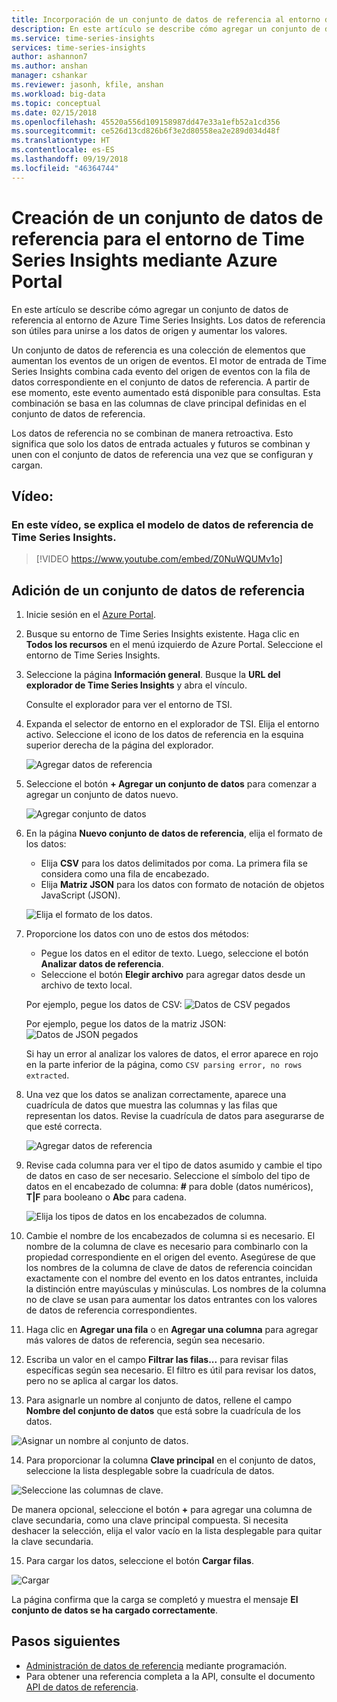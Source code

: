 ```yaml
---
title: Incorporación de un conjunto de datos de referencia al entorno de Azure Time Series Insights
description: En este artículo se describe cómo agregar un conjunto de datos de referencia para aumentar los datos al entorno de Azure Time Series Insights.
ms.service: time-series-insights
services: time-series-insights
author: ashannon7
ms.author: anshan
manager: cshankar
ms.reviewer: jasonh, kfile, anshan
ms.workload: big-data
ms.topic: conceptual
ms.date: 02/15/2018
ms.openlocfilehash: 45520a556d109158987dd47e33a1efb52a1cd356
ms.sourcegitcommit: ce526d13cd826b6f3e2d80558ea2e289d034d48f
ms.translationtype: HT
ms.contentlocale: es-ES
ms.lasthandoff: 09/19/2018
ms.locfileid: "46364744"
---
```

# <a name="create-a-reference-data-set-for-your-time-series-insights-environment-using-the-azure-portal"></a>Creación de un conjunto de datos de referencia para el entorno de Time Series Insights mediante Azure Portal

En este artículo se describe cómo agregar un conjunto de datos de referencia al entorno de Azure Time Series Insights. Los datos de referencia son útiles para unirse a los datos de origen y aumentar los valores.

Un conjunto de datos de referencia es una colección de elementos que aumentan los eventos de un origen de eventos. El motor de entrada de Time Series Insights combina cada evento del origen de eventos con la fila de datos correspondiente en el conjunto de datos de referencia. A partir de ese momento, este evento aumentado está disponible para consultas. Esta combinación se basa en las columnas de clave principal definidas en el conjunto de datos de referencia.

Los datos de referencia no se combinan de manera retroactiva. Esto significa que solo los datos de entrada actuales y futuros se combinan y unen con el conjunto de datos de referencia una vez que se configuran y cargan.

## <a name="video"></a>Vídeo: 

### <a name="in-this-video-we-cover-time-series-insights-reference-data-modelbr"></a>En este vídeo, se explica el modelo de datos de referencia de Time Series Insights.</br>

> [!VIDEO https://www.youtube.com/embed/Z0NuWQUMv1o]

## <a name="add-a-reference-data-set"></a>Adición de un conjunto de datos de referencia

1. Inicie sesión en el [Azure Portal](https://portal.azure.com).

2. Busque su entorno de Time Series Insights existente. Haga clic en **Todos los recursos** en el menú izquierdo de Azure Portal. Seleccione el entorno de Time Series Insights.

3. Seleccione la página **Información general**. Busque la **URL del explorador de Time Series Insights** y abra el vínculo.  

   Consulte el explorador para ver el entorno de TSI.

4. Expanda el selector de entorno en el explorador de TSI. Elija el entorno activo. Seleccione el icono de los datos de referencia en la esquina superior derecha de la página del explorador.

   ![Agregar datos de referencia](media/add-reference-data-set/add_reference_data.png)

5. Seleccione el botón **+ Agregar un conjunto de datos** para comenzar a agregar un conjunto de datos nuevo.

   ![Agregar conjunto de datos](media/add-reference-data-set/add_data_set.png)

6. En la página **Nuevo conjunto de datos de referencia**, elija el formato de los datos: 
   - Elija **CSV** para los datos delimitados por coma. La primera fila se considera como una fila de encabezado. 
   - Elija **Matriz JSON** para los datos con formato de notación de objetos JavaScript (JSON).

   ![Elija el formato de los datos.](media/add-reference-data-set/add_data.png)

7. Proporcione los datos con uno de estos dos métodos:
   - Pegue los datos en el editor de texto. Luego, seleccione el botón **Analizar datos de referencia**.
   - Seleccione el botón **Elegir archivo** para agregar datos desde un archivo de texto local. 

   Por ejemplo, pegue los datos de CSV: ![Datos de CSV pegados](media/add-reference-data-set/csv_data_pasted.png)

   Por ejemplo, pegue los datos de la matriz JSON: ![Datos de JSON pegados](media/add-reference-data-set/json_data_pasted.png)

   Si hay un error al analizar los valores de datos, el error aparece en rojo en la parte inferior de la página, como `CSV parsing error, no rows extracted`.

8. Una vez que los datos se analizan correctamente, aparece una cuadrícula de datos que muestra las columnas y las filas que representan los datos.  Revise la cuadrícula de datos para asegurarse de que esté correcta.

   ![Agregar datos de referencia](media/add-reference-data-set/parse_data.png)

9. Revise cada columna para ver el tipo de datos asumido y cambie el tipo de datos en caso de ser necesario.  Seleccione el símbolo del tipo de datos en el encabezado de columna: **#** para doble (datos numéricos), **T|F** para booleano o **Abc** para cadena.

   ![Elija los tipos de datos en los encabezados de columna.](media/add-reference-data-set/choose_datatypes.png)

10. Cambie el nombre de los encabezados de columna si es necesario. El nombre de la columna de clave es necesario para combinarlo con la propiedad correspondiente en el origen del evento. Asegúrese de que los nombres de la columna de clave de datos de referencia coincidan exactamente con el nombre del evento en los datos entrantes, incluida la distinción entre mayúsculas y minúsculas. Los nombres de la columna no de clave se usan para aumentar los datos entrantes con los valores de datos de referencia correspondientes.

11. Haga clic en **Agregar una fila** o en **Agregar una columna** para agregar más valores de datos de referencia, según sea necesario.

12. Escriba un valor en el campo **Filtrar las filas...** para revisar filas específicas según sea necesario. El filtro es útil para revisar los datos, pero no se aplica al cargar los datos.
 
13. Para asignarle un nombre al conjunto de datos, rellene el campo **Nombre del conjunto de datos** que está sobre la cuadrícula de los datos.

   ![Asignar un nombre al conjunto de datos.](media/add-reference-data-set/name_reference_dataset.png)

14. Para proporcionar la columna **Clave principal** en el conjunto de datos, seleccione la lista desplegable sobre la cuadrícula de datos.

   ![Seleccione las columnas de clave.](media/add-reference-data-set/set_primary_key.png)

   De manera opcional, seleccione el botón **+** para agregar una columna de clave secundaria, como una clave principal compuesta. Si necesita deshacer la selección, elija el valor vacío en la lista desplegable para quitar la clave secundaria.

15.  Para cargar los datos, seleccione el botón **Cargar filas**.

   ![Cargar](media/add-reference-data-set/upload_rows.png)

   La página confirma que la carga se completó y muestra el mensaje **El conjunto de datos se ha cargado correctamente**.

## <a name="next-steps"></a>Pasos siguientes
* [Administración de datos de referencia](time-series-insights-manage-reference-data-csharp.md) mediante programación.
* Para obtener una referencia completa a la API, consulte el documento [API de datos de referencia](/rest/api/time-series-insights/time-series-insights-reference-reference-data-api).
